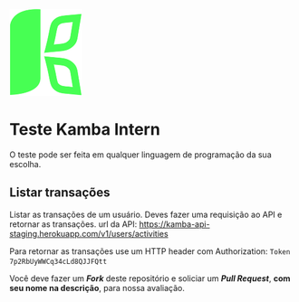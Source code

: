 ![Kamba](app-logo.png)
# Teste Kamba Intern
O teste pode ser feita em qualquer linguagem de programação da sua escolha. 

## Listar transações
Listar as transações de um usuário. Deves fazer uma requisição ao API e retornar as transações. 
url da API: https://kamba-api-staging.herokuapp.com/v1/users/activities

Para retornar as transações use um HTTP header com Authorization: ```Token 7p2RbUyWWCq34cLd8QJJFQtt```

Você deve fazer um ***Fork*** deste repositório e soliciar um ***Pull Request***, **com seu nome na descrição**, para nossa avaliação.